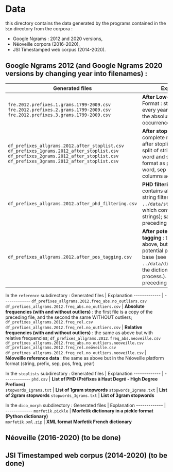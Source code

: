 # Data

this directory contains the data generated by the programs contained in the `bin` directory from the corpora :
- Google Ngrams : 2012 and 2020 versions,
- Néoveille corpora (2016-2020), 
- JSI Timestamped web corpus (2014-2020).

## Google Ngrams 2012 (and Google Ngrams 2020 versions by changing year into filenames) :
Generated files | Explanation
------------- | -------------
`fre.2012.prefixes.1.grams.1799-2009.csv`<br/> `fre.2012.prefixes.2.grams.1799-2009.csv`<br/> `fre.2012.prefixes.3.grams.1799-2009.csv` | **After Low-level filtering**. Format : string, and for every year (as columns) the absolute count of occurrences
`df_prefixes_allgrams.2012.after_stoplist.csv`<br/>`df_prefixes_1grams.2012_after_stoplist.csv`<br/> `df_prefixes_2grams.2012_after_stoplist.csv`<br/> `df_prefixes_3grams.2012_after_stoplist.csv`|  **After stoplist removal**: the complete ngrams datafile after stoplist removal, and split of string into prefix, word and separator; same format as preceding + word, sep and prefix columns added
`df_prefixes_allgrams.2012.after_phd_filtering.csv` | **PHD filtering**: this file contains all data after PHD string filtering (see `../data/stoplists/phd.csv`, which contains the list of strings); same format as preceding
`df_prefixes_allgrams.2012.after_pos_tagging.csv` | **After potential POS tagging** : the same as above, but with adding the potential pos tags for every base (see `../data/dico_morph/*` for the dictionary used for this process.). Same format as preceding + pos column. 

In the `reference` subdirectory :
Generated files | Explanation
------------- | -------------
`df_prefixes_allgrams.2012.freq_abs.no_outliers.csv` <br/>`df_prefixes_allgrams.2012.freq_abs.no_outliers.csv` |  **Absolute frequencies (with and without outliers)** : the first file is a copy of the preceding file, and the second the same WITHOUT outliers; 
`df_prefixes_allgrams.2012.freq_rel.csv`<br/>`df_prefixes_allgrams.2012.freq_rel.no_outliers.csv` | **Relative frequencies (with and without outliers)** : the same as above but with relative frequencies;
`df_prefixes_allgrams.2012.freq_abs.neoveille.csv`<br/>`df_prefixes_allgrams.2012.freq_abs.no_outliers.neoveille.csv` <br/> `df_prefixes_allgrams.2012.freq_rel.neoveille.csv`<br/>`df_prefixes_allgrams.2012.freq_rel.no_outliers.neoveille.csv` | **Néoveille reference data** : the same as above but in the Néoveille platform format (string, prefix, sep, pos, freq, year)

In the `stoplists` subdirectory :
Generated files | Explanation
------------- | -------------
`phd.csv` |  **List of PHD (Préfixes à Haut Degré - High Degree Prefixes)**  
`stopwords_1grams.txt` | **List of 1gram stopwords**
`stopwords_2grams.txt` | **List of 2gram stopwords**
`stopwords_3grams.txt` | **List of 3gram stopwords**

In the `dico_morph` subdirectory :
Generated files | Explanation
------------- | -------------
`morfetik.pickle` |  **Morfetik dictionary in a pickle format (Python dictionary)**  
`morfetik.xml.zip` | **XML format Morfetik French dictionary**



## Néoveille (2016-2020) (to be done)

## JSI Timestamped web corpus (2014-2020) (to be done)